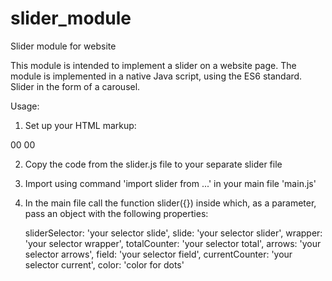 # slider_module
Slider module for website

This module is intended to implement a slider on a website page.
The module is implemented in a native Java script, using the ES6 standard. Slider in the form of a carousel.

Usage:

1. Set up your HTML markup:

<div class="your class slider">
    <div class="your class arrows">
        <div class="prev"></div>
        <span class="your class current">00</span>
        <span class="your class total">00</span>
        <div class="next"></div>
    </div>
    <div class="your class wrapper">
        <div class="your class field">
            <div class="your class slide"></div>
            <div class="your class slide"></div>
            <div class="your class slide"></div>
        </div>
    </div>
</div>

2. Сopy the code from the slider.js file to your separate slider file
   
3. Import using command 'import slider from ...' in your main file 'main.js'
   
4. In the main file call the function slider({}) inside which, as a parameter, pass an object
   with the following properties:
   
      sliderSelector: 'your selector slide',
		  slide: 'your selector slider',
		  wrapper: 'your selector wrapper',
		  totalCounter: 'your selector total',
		  arrows: 'your selector arrows',
		  field: 'your selector field',
		  currentCounter: 'your selector current',
		  color: 'color for dots'
